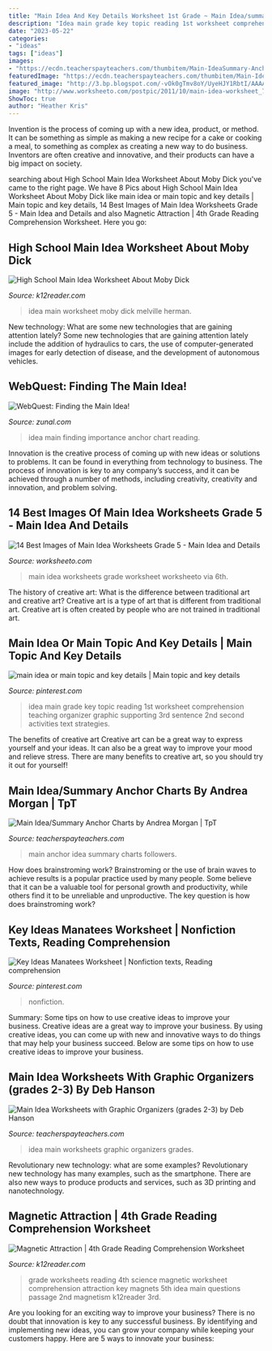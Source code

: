 ```yaml
---
title: "Main Idea And Key Details Worksheet 1st Grade ~ Main Idea/summary Anchor Charts By Andrea Morgan"
description: "Idea main grade key topic reading 1st worksheet comprehension teaching organizer graphic supporting 3rd sentence 2nd second activities text strategies"
date: "2023-05-22"
categories:
- "ideas"
tags: ["ideas"]
images:
- "https://ecdn.teacherspayteachers.com/thumbitem/Main-IdeaSummary-Anchor-Charts-1508669-1542331889/original-1508669-3.jpg"
featuredImage: "https://ecdn.teacherspayteachers.com/thumbitem/Main-Idea-Worksheets-with-Graphic-Organizers-grades-2-3--3086587-1525086970/original-3086587-3.jpg"
featured_image: "http://3.bp.blogspot.com/-vOk0gTmv8oY/UyeHJY1RbtI/AAAAAAAAIOc/Wjd74X3yN0s/s1600/Slide2.JPG"
image: "http://www.worksheeto.com/postpic/2011/10/main-idea-worksheet_75440.jpg"
ShowToc: true
author: "Heather Kris"
---
```



Invention is the process of coming up with a new idea, product, or method. It can be something as simple as making a new recipe for a cake or cooking a meal, to something as complex as creating a new way to do business. Inventors are often creative and innovative, and their products can have a big impact on society.

	

		
searching about High School Main Idea Worksheet About Moby Dick you've came to the right page. We have 8 Pics about High School Main Idea Worksheet About Moby Dick like main idea or main topic and key details | Main topic and key details, 14 Best Images of Main Idea Worksheets Grade 5 - Main Idea and Details and also Magnetic Attraction | 4th Grade Reading Comprehension Worksheet. Here you go:
		
    
## High School Main Idea Worksheet About Moby Dick

<img loading=lazy src="https://www.k12reader.com/wp-content/uploads/moby-dick-main-idea.jpg" onerror="this.onerror=null;this.src='https://tse1.mm.bing.net/th?id=OIP.e3NGcV1wi8p3We1JpnEU0AHaJl&amp;pid=15.1';" alt="High School Main Idea Worksheet About Moby Dick">

_Source: k12reader.com_

>idea main worksheet moby dick melville herman. 

	

New technology: What are some new technologies that are gaining attention lately?
Some new technologies that are gaining attention lately include the addition of hydraulics to cars, the use of computer-generated images for early detection of disease, and the development of autonomous vehicles.

    
## WebQuest: Finding The Main Idea!

<img loading=lazy src="http://3.bp.blogspot.com/-vOk0gTmv8oY/UyeHJY1RbtI/AAAAAAAAIOc/Wjd74X3yN0s/s1600/Slide2.JPG" onerror="this.onerror=null;this.src='https://tse2.mm.bing.net/th?id=OIP.1RNBatb3lXuzrtwpVQgHbQHaFj&amp;pid=15.1';" alt="WebQuest: Finding the Main Idea!">

_Source: zunal.com_

>idea main finding importance anchor chart reading. 

	

Innovation is the creative process of coming up with new ideas or solutions to problems. It can be found in everything from technology to business. The process of innovation is key to any company’s success, and it can be achieved through a number of methods, including creativity, creativity and innovation, and problem solving.

    
## 14 Best Images Of Main Idea Worksheets Grade 5 - Main Idea And Details

<img loading=lazy src="http://www.worksheeto.com/postpic/2011/10/main-idea-worksheet_75440.jpg" onerror="this.onerror=null;this.src='https://tse1.mm.bing.net/th?id=OIP.-Yb-OGzSdUzYJvppeVgCAAHaJl&amp;pid=15.1';" alt="14 Best Images of Main Idea Worksheets Grade 5 - Main Idea and Details">

_Source: worksheeto.com_

>main idea worksheets grade worksheet worksheeto via 6th. 

	

The history of creative art: What is the difference between traditional art and creative art?
Creative art is a type of art that is different from traditional art. Creative art is often created by people who are not trained in traditional art.

    
## Main Idea Or Main Topic And Key Details | Main Topic And Key Details

<img loading=lazy src="https://i.pinimg.com/originals/9a/ff/0e/9aff0edff085703932413eacbe0bef76.jpg" onerror="this.onerror=null;this.src='https://tse4.mm.bing.net/th?id=OIP.jUhMWTeXwlAcd6tORRbF5wHaJ4&amp;pid=15.1';" alt="main idea or main topic and key details | Main topic and key details">

_Source: pinterest.com_

>idea main grade key topic reading 1st worksheet comprehension teaching organizer graphic supporting 3rd sentence 2nd second activities text strategies. 

	

The benefits of creative art
Creative art can be a great way to express yourself and your ideas. It can also be a great way to improve your mood and relieve stress. There are many benefits to creative art, so you should try it out for yourself!

    
## Main Idea/Summary Anchor Charts By Andrea Morgan | TpT

<img loading=lazy src="https://ecdn.teacherspayteachers.com/thumbitem/Main-IdeaSummary-Anchor-Charts-1508669-1542331889/original-1508669-3.jpg" onerror="this.onerror=null;this.src='https://tse3.mm.bing.net/th?id=OIP.kfCEgLY41m3giisRRzGenwAAAA&amp;pid=15.1';" alt="Main Idea/Summary Anchor Charts by Andrea Morgan | TpT">

_Source: teacherspayteachers.com_

>main anchor idea summary charts followers. 

	

How does brainstroming work?
Brainstroming or the use of brain waves to achieve results is a popular practice used by many people. Some believe that it can be a valuable tool for personal growth and productivity, while others find it to be unreliable and unproductive. The key question is how does brainstroming work?

    
## Key Ideas Manatees Worksheet | Nonfiction Texts, Reading Comprehension

<img loading=lazy src="https://i.pinimg.com/736x/5e/4c/29/5e4c294029d1157ed0cb619147a25403.jpg" onerror="this.onerror=null;this.src='https://tse1.mm.bing.net/th?id=OIP.r4SMO5sQ1pvXa9ofhOeczwHaJl&amp;pid=15.1';" alt="Key Ideas Manatees Worksheet | Nonfiction texts, Reading comprehension">

_Source: pinterest.com_

>nonfiction. 

	

Summary: Some tips on how to use creative ideas to improve your business.
Creative ideas are a great way to improve your business. By using creative ideas, you can come up with new and innovative ways to do things that may help your business succeed. Below are some tips on how to use creative ideas to improve your business.

    
## Main Idea Worksheets With Graphic Organizers (grades 2-3) By Deb Hanson

<img loading=lazy src="https://ecdn.teacherspayteachers.com/thumbitem/Main-Idea-Worksheets-with-Graphic-Organizers-grades-2-3--3086587-1525086970/original-3086587-3.jpg" onerror="this.onerror=null;this.src='https://tse3.mm.bing.net/th?id=OIP.o7yjDKS01bftUXQriB2c1wAAAA&amp;pid=15.1';" alt="Main Idea Worksheets with Graphic Organizers (grades 2-3) by Deb Hanson">

_Source: teacherspayteachers.com_

>idea main worksheets graphic organizers grades. 

	

Revolutionary new technology: what are some examples?
Revolutionary new technology has many examples, such as the smartphone. There are also new ways to produce products and services, such as 3D printing and nanotechnology.

    
## Magnetic Attraction | 4th Grade Reading Comprehension Worksheet

<img loading=lazy src="https://www.k12reader.com/wp-content/uploads/Gr4_Wk23_Magnetic_Attraction.jpg" onerror="this.onerror=null;this.src='https://tse3.mm.bing.net/th?id=OIP.uKx-WPxnZRIOU_MUbPomlgHaFt&amp;pid=15.1';" alt="Magnetic Attraction | 4th Grade Reading Comprehension Worksheet">

_Source: k12reader.com_

>grade worksheets reading 4th science magnetic worksheet comprehension attraction key magnets 5th idea main questions passage 2nd magnetism k12reader 3rd. 

	

Are you looking for an exciting way to improve your business? There is no doubt that innovation is key to any successful business. By identifying and implementing new ideas, you can grow your company while keeping your customers happy. Here are 5 ways to innovate your business: 

